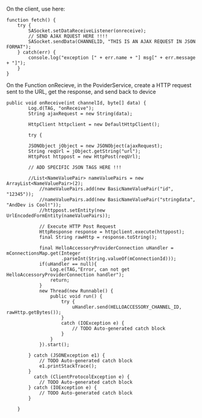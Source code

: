 On the client, use here:

	function fetch() {
		try {
			SASocket.setDataReceiveListener(onreceive);
			// SEND AJAX RQUEST HERE !!!!
			SASocket.sendData(CHANNELID, "THIS IS AN AJAX REQUEST IN JSON FORMAT");
		} catch(err) {
			console.log("exception [" + err.name + "] msg[" + err.message + "]");
		}
	}



On the Function onRecieve, in the PoviderService, create a HTTP request sent to the URL, get the response, and send back to device


	public void onReceive(int channelId, byte[] data) {
			Log.d(TAG, "onReceive");
			String ajaxRequest = new String(data);
			
			HttpClient httpclient = new DefaultHttpClient();
		   
			try {
			
			JSONObject jObject = new JSONObject(ajaxRequest);
			String reqUrl = jObject.getString("url");	
			HttpPost httppost = new HttpPost(reqUrl);
			
			// ADD SPECIFIC JSON TAGS HERE !!!
			
			//List<NameValuePair> nameValuePairs = new ArrayList<NameValuePair>(2);
	        	//nameValuePairs.add(new BasicNameValuePair("id", "12345"));
		        //nameValuePairs.add(new BasicNameValuePair("stringdata", "AndDev is Cool!"));
		        //httppost.setEntity(new UrlEncodedFormEntity(nameValuePairs));

		        // Execute HTTP Post Request
		        HttpResponse response = httpclient.execute(httppost);
		        final String rawHttp = response.toString();
		        
		        final HelloAccessoryProviderConnection uHandler = mConnectionsMap.get(Integer
						.parseInt(String.valueOf(mConnectionId)));
				if(uHandler == null){
					Log.e(TAG,"Error, can not get HelloAccessoryProviderConnection handler");
					return;
				}
				new Thread(new Runnable() {
					public void run() {
						try {
							uHandler.send(HELLOACCESSORY_CHANNEL_ID, rawHttp.getBytes());
						}
						catch (IOException e) {
					        // TODO Auto-generated catch block
					    } 
					}
				}).start();
		              
			} catch (JSONException e1) {
				// TODO Auto-generated catch block
				e1.printStackTrace();
			}
			  catch (ClientProtocolException e) {
		        // TODO Auto-generated catch block
		    } catch (IOException e) {
		        // TODO Auto-generated catch block
		    } 
			
		}
